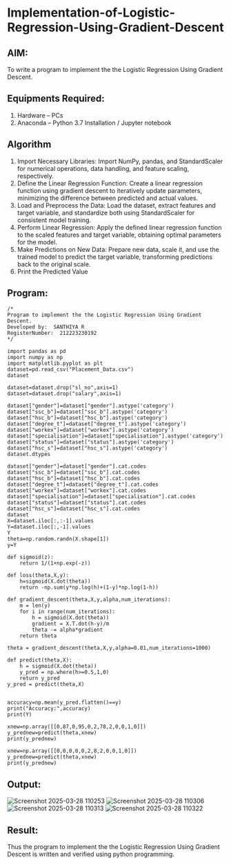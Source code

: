 # Implementation-of-Logistic-Regression-Using-Gradient-Descent

## AIM:
To write a program to implement the the Logistic Regression Using Gradient Descent.

## Equipments Required:
1. Hardware – PCs
2. Anaconda – Python 3.7 Installation / Jupyter notebook

## Algorithm

1. Import Necessary Libraries: Import NumPy, pandas, and StandardScaler for numerical operations, data handling, and feature scaling, respectively.
2. Define the Linear Regression Function: Create a linear regression function using gradient descent to iteratively update parameters, minimizing the difference between predicted and actual values.
3. Load and Preprocess the Data: Load the dataset, extract features and target variable, and standardize both using StandardScaler for consistent model training.
4. Perform Linear Regression: Apply the defined linear regression function to the scaled features and target variable, obtaining optimal parameters for the model.
5. Make Predictions on New Data: Prepare new data, scale it, and use the trained model to predict the target variable, transforming predictions back to the original scale.
6. Print the Predicted Value

## Program:
```
/*
Program to implement the the Logistic Regression Using Gradient Descent.
Developed by:  SANTHIYA R
RegisterNumber:  212223230192
*/
```
```
import pandas as pd
import numpy as np
import matplotlib.pyplot as plt
dataset=pd.read_csv("Placement_Data.csv")
dataset

dataset=dataset.drop("sl_no",axis=1)
dataset=dataset.drop("salary",axis=1)

dataset["gender"]=dataset["gender"].astype('category')
dataset["ssc_b"]=dataset["ssc_b"].astype('category')
dataset["hsc_b"]=dataset["hsc_b"].astype('category')
dataset["degree_t"]=dataset["degree_t"].astype('category')
dataset["workex"]=dataset["workex"].astype('category')
dataset["specialisation"]=dataset["specialisation"].astype('category')
dataset["status"]=dataset["status"].astype('category')
dataset["hsc_s"]=dataset["hsc_s"].astype('category')
dataset.dtypes

dataset["gender"]=dataset["gender"].cat.codes
dataset["ssc_b"]=dataset["ssc_b"].cat.codes
dataset["hsc_b"]=dataset["hsc_b"].cat.codes
dataset["degree_t"]=dataset["degree_t"].cat.codes
dataset["workex"]=dataset["workex"].cat.codes
dataset["specialisation"]=dataset["specialisation"].cat.codes
dataset["status"]=dataset["status"].cat.codes
dataset["hsc_s"]=dataset["hsc_s"].cat.codes
dataset
X=dataset.iloc[:,:-1].values
Y=dataset.iloc[:,-1].values
Y
theta=np.random.randn(X.shape[1])
y=Y

def sigmoid(z):
    return 1/(1+np.exp(-z))

def loss(theta,X,y):
    h=sigmoid(X.dot(theta))
    return -np.sum(y*np.log(h)+(1-y)*np.log(1-h))

def gradient_descent(theta,X,y,alpha,num_iterations):
    m = len(y)
    for i in range(num_iterations):
        h = sigmoid(X.dot(theta))
        gradient = X.T.dot(h-y)/m
        theta -= alpha*gradient
    return theta

theta = gradient_descent(theta,X,y,alpha=0.01,num_iterations=1000)

def predict(theta,X):
    h = sigmoid(X.dot(theta))
    y_pred = np.where(h>=0.5,1,0)
    return y_pred
y_pred = predict(theta,X)


accuracy=np.mean(y_pred.flatten()==y)
print("Accuracy:",accuracy)
print(Y)

xnew=np.array([[0,87,0,95,0,2,78,2,0,0,1,0]])
y_prednew=predict(theta,xnew)
print(y_prednew)

xnew=np.array([[0,0,0,0,0,2,8,2,0,0,1,0]])
y_prednew=predict(theta,xnew)
print(y_prednew)
```
## Output:
![Screenshot 2025-03-28 110253](https://github.com/user-attachments/assets/675a117c-ca75-4a6f-8b4e-6983bbc02c8e)
![Screenshot 2025-03-28 110306](https://github.com/user-attachments/assets/d2e528b7-a2a8-46ed-8d7c-e9f1bbf37f70)
![Screenshot 2025-03-28 110313](https://github.com/user-attachments/assets/c4028323-b87f-42dd-9071-85b2be2c8c94)
![Screenshot 2025-03-28 110322](https://github.com/user-attachments/assets/3ec703b7-e1b0-49e3-8d30-b223fdf7758d)



## Result:
Thus the program to implement the the Logistic Regression Using Gradient Descent is written and verified using python programming.

